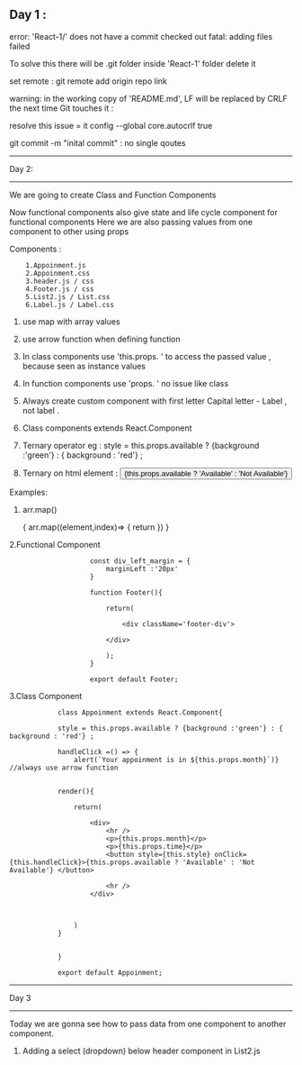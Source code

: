 

Day 1 :
---------------------------------------------------------------------------------------------
error: 'React-1/' does not have a commit checked out
fatal: adding files failed

To solve this there will be .git folder inside 'React-1' folder delete it 

set remote : git remote add origin repo link


warning: in the working copy of 'README.md', LF will be replaced by CRLF the next time Git touches it :


resolve this issue = it config --global core.autocrlf true

git commit -m "inital commit"  : no single qoutes

-----------------------------------------------------------------------------------------------


Day 2:

------------------------------------------------------------------------------------------------

We are going to create Class and Function Components 

Now functional components also give state and life cycle component for functional components
Here we are also passing values from one component to other using props


Components :

        1.Appoinment.js
        2.Appoinment.css
        3.header.js / css
        4.Footer.js / css
        5.List2.js / List.css
        6.Label.js / Label.css


1. use map with array values 

2. use arrow function when defining function

3. In class components use 'this.props. ' to access the passed value , because seen as instance values

4. In function components use 'props. ' no issue like class

5. Always create custom component with first letter Capital letter - Label , not label .

6. Class components extends React.Component

7. Ternary operator eg : style = this.props.available ? {background :'green'} : { background : 'red'} ;

8. Ternary on html element : <button style={this.style} onClick={this.handleClick}>
    {this.props.available ? 'Available' : 'Not Available'} </button>

Examples:


1. arr.map()

    {   arr.map((element,index)=> {
        return <Appoinment key={index} available={element.available} month={element.month} time={element.time} />
    })
    }

2.Functional Component 

                            

                        const div_left_margin = {
                            marginLeft :'20px'
                        }

                        function Footer(){

                            return(

                                <div className='footer-div'>

                            </div>

                            );
                        }

                        export default Footer;

3.Class Component

                    
                class Appoinment extends React.Component{

                style = this.props.available ? {background :'green'} : { background : 'red'} ;

                handleClick =() => {
                    alert(`Your appoinment is in ${this.props.month}`)}  //always use arrow function


                render(){

                    return(

                        <div>
                            <hr />
                            <p>{this.props.month}</p>
                            <p>{this.props.time}</p>
                            <button style={this.style} onClick={this.handleClick}>{this.props.available ? 'Available' : 'Not Available'} </button>

                            <hr />
                        </div>

                        

                    )
                }


                }

                export default Appoinment;


----------------------------------------------------------------------------------------------
Day 3

---------------------------------------------------------------------------------------------

Today we are gonna see how to pass data from one component to another component.

1. Adding a select (dropdown) below header component in List2.js